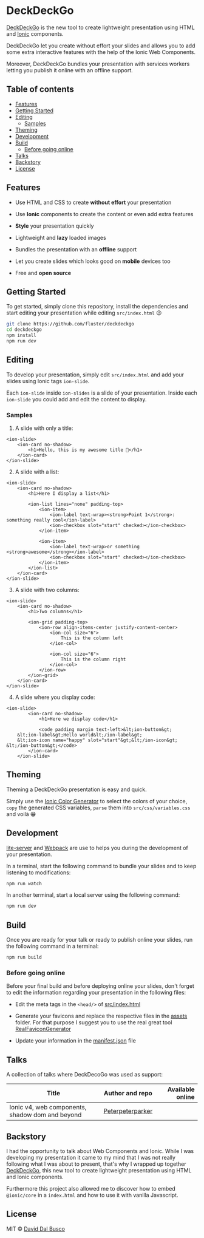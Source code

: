 # DeckDeckGo

[DeckDeckGo](https://deckedeck.go) is the new tool to create lightweight presentation using HTML and [Ionic](https://ionicframework.com) components.

DeckDeckGo let you create without effort your slides and allows you to add some extra interactive features with the help of the Ionic Web Components.

Moreover, DeckDeckGo bundles your presentation with services workers letting you publish it online with an offline support.

## Table of contents

- [Features](#features)
- [Getting Started](#getting-started)
- [Editing](#editing)
    - [Samples](#samples)
- [Theming](#theming)
- [Development](#development)
- [Build](#build)
    - [Before going online](#before-going-online)
- [Talks](#talks)
- [Backstory](#backstory)
- [License](#license)

## Features

* Use HTML and CSS to create **without effort** your presentation

* Use **Ionic** components to create the content or even add extra features

* **Style** your presentation quickly

* Lightweight and **lazy** loaded images

* Bundles the presentation with an **offline** support

* Let you create slides which looks good on **mobile** devices too

* Free and **open source**

## Getting Started

To get started, simply clone this repository, install the dependencies and start editing your presentation while editing `src/index.html` 😉

```bash
git clone https://github.com/fluster/deckdeckgo
cd deckdeckgo
npm install
npm run dev
```

## Editing

To develop your presentation, simply edit `src/index.html` and add your slides using Ionic tags `ion-slide`.

Each `ion-slide` inside `ion-slides` is a slide of your presentation. Inside each `ion-slide` you could add and edit the content to display.

### Samples

1. A slide with only a title:

```
<ion-slide>
    <ion-card no-shadow>
        <h1>Hello, this is my awesome title 🚀</h1>
    </ion-card>
</ion-slide>
```

2. A slide with a list:

```
<ion-slide>
    <ion-card no-shadow>
        <h1>Here I display a list</h1>

        <ion-list lines="none" padding-top>
            <ion-item>
                <ion-label text-wrap><strong>Point 1</strong>: something really cool</ion-label>
                <ion-checkbox slot="start" checked></ion-checkbox>
            </ion-item>

            <ion-item>
                <ion-label text-wrap>or something <strong>awesome</strong></ion-label>
                <ion-checkbox slot="start" checked></ion-checkbox>
            </ion-item>
        </ion-list>
    </ion-card>
</ion-slide>
```

3. A slide with two columns:

```
<ion-slide>
    <ion-card no-shadow>
        <h1>Two columns</h1>

        <ion-grid padding-top>
            <ion-row align-items-center justify-content-center>
                <ion-col size="6">
                    This is the column left 
                </ion-col>
                
                <ion-col size="6">
                    This is the column right 
                </ion-col>
            </ion-row>
        </ion-grid>
    </ion-card>
</ion-slide>
```
            
4. A slide where you display code:
            
```
<ion-slide>
        <ion-card no-shadow>
            <h1>Here we display code</h1>

            <code padding margin text-left>&lt;ion-button&gt;
    &lt;ion-label&gt;Hello world&lt;/ion-label&gt;
    &lt;ion-icon name="happy" slot="start"&gt;&lt;/ion-icon&gt;
&lt;/ion-button&gt;</code>
        </ion-card>
    </ion-slide>
```

## Theming

Theming a DeckDeckGo presentation is easy and quick.

Simply use the [Ionic Color Generator](https://beta.ionicframework.com/docs/theming/color-generator) to select the colors of your choice, `copy` the generated CSS variables, `parse` them into `src/css/variables.css` and voilà 😁 

## Development

[lite-server](https://github.com/johnpapa/lite-server) and [Webpack](https://webpack.js.org) are use to helps you during the development of your presentation.

In a terminal, start the following command to bundle your slides and to keep listening to modifications:

```bash
npm run watch
```

In another terminal, start a local server using the following command:

```bash
npm run dev
```

## Build

Once you are ready for your talk or ready to publish online your slides, run the following command in a terminal:

```bash
npm run build
```

### Before going online

Before your final build and before deploying online your slides, don't forget to edit the information regarding your presentation in the following files:

* Edit the meta tags in the `<head/>` of [src/index.html](https://github.com/fluster/deckdeckgo/blob/master/src/index.html)

* Generate your favicons and replace the respective files in the [assets](https://github.com/fluster/deckdeckgo/blob/master/assets/) folder. For that purpose I suggest you to use the real great tool [RealFaviconGenerator](https://realfavicongenerator.net) 

* Update your information in the [manifest.json](https://github.com/fluster/deckdeckgo/blob/master/src/manifest.json) file


## Talks

A collection of talks where DeckDecoGo was used as support:

| Title                      | Author and repo   | Available online          |
| -------------------------- |:-----------------:| ---------------:|
| Ionic v4, web components, shadow dom and beyond | [Peterpeterparker](https://github.com/peterpeterparker/ionicv4-and-beyond) |  |

## Backstory

I had the opportunity to talk about Web Components and Ionic. While I was developing my presentation it came to my mind that I was not really following what I was about to present, that's why I wrapped up together [DeckDeckGo](https://deckdeckgo.com), this new tool to create lightweight presentation using HTML and Ionic components.

Furthermore this project also allowed me to discover how to embed `@ionic/core` in a `index.html` and how to use it with vanilla Javascript.

## License

MIT © [David Dal Busco](mailto:david.dalbusco@outlook.com)
